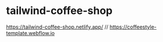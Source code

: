 # tailwind-coffee-shop
https://tailwind-coffee-shop.netlify.app/
//
https://coffeestyle-template.webflow.io
